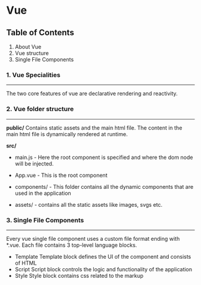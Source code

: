 # Vue

## Table of Contents

1. About Vue
2. Vue structure
3. Single File Components

### 1. Vue Specialities

---

The two core features of vue are declarative rendering and reactivity.

### 2. Vue folder structure

---

**public/**
Contains static assets and the main html file. The content in the main html file is dynamically rendered at runtime.

**src/**

-   main.js - Here the root component is specified and where the dom node will be injected.

-   App.vue - This is the root component

-   components/ - This folder contains all the dynamic components that are used in the application

-   assets/ - contains all the static assets like images, svgs etc.

### 3. Single File Components

---

Every vue single file component uses a custom file format ending with \*.vue.
Each file contains 3 top-level language blocks.

-   Template
    Template block defines the UI of the component and consists of HTML
-   Script
    Script block controls the logic and functionality of the application
-   Style
    Style block contains css related to the markup
